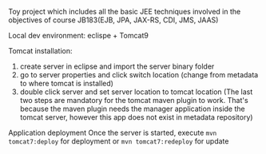Toy project which includes all the basic JEE techniques involved in the objectives of course JB183(EJB, JPA, JAX-RS, CDI, JMS, JAAS)

Local dev environment: eclispe + Tomcat9

Tomcat installation:
1. create server in eclipse and import the server binary folder
2. go to server properties and click switch location (change from metadata to where tomcat is installed)
3. double click server and set server location to tomcat location
(The last two steps are mandatory for the tomcat maven plugin to work. That's because the maven plugin needs the manager application inside the tomcat server, however this app does not exist in metadata repository)

Application deployment
Once the server is started, execute `mvn tomcat7:deploy` for deployment or `mvn tomcat7:redeploy` for update